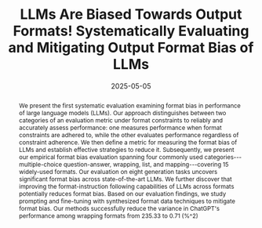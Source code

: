 ---
title: "LLMs Are Biased Towards Output Formats! Systematically Evaluating and Mitigating Output Format Bias of LLMs"
subtitle: ""
authors:
- long
- hai
- Tiviatis Sim
- Hieu Dao
- Shafiq Joty
- Kenji Kawaguchi
- Nancy F. Chen
- min

doi: ""

# Schedule page publish date (NOT publication's date).
date: '2025-05-05'
publishDate: '2025-05'
publication_types: ['paper-conference']

# Publication name and optional abbreviated publication name.
publication: In *2025 Annual Conference of the Nations of the Americas Chapter of the Association for Computational Linguistics, Albuquerque, New Mexico April 29–May 4, USA, 2025*

abstract: "We present the first systematic evaluation examining format bias in performance of large language models (LLMs). Our approach distinguishes between two categories of an evaluation metric under format constraints to reliably and accurately assess performance: one measures performance when format constraints are adhered to, while the other evaluates performance regardless of constraint adherence. We then define a metric for measuring the format bias of LLMs and establish effective strategies to reduce it. Subsequently, we present our empirical format bias evaluation spanning four commonly used categories---multiple-choice question-answer, wrapping, list, and mapping---covering 15 widely-used formats. Our evaluation on eight generation tasks uncovers significant format bias across state-of-the-art LLMs. We further discover that improving the format-instruction following capabilities of LLMs across formats potentially reduces format bias. Based on our evaluation findings, we study prompting and fine-tuning with synthesized format data techniques to mitigate format bias. Our methods successfully reduce the variance in ChatGPT's performance among wrapping formats from 235.33 to 0.71 (%^2)"

# Display this page in the Featured widget?
featured: true

url_pdf: 'https://aclanthology.org/2025.naacl-long.15.pdf'
url_code: ''
url_dataset: ''
url_poster: ''
url_project: ''
url_slides: ''
url_source: ''
url_video: ''

image:
  preview_only: false
---